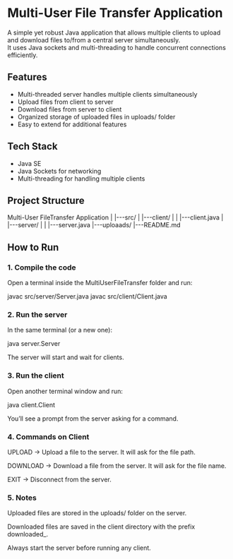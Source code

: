# Multi-User File Transfer Application

A simple yet robust Java application that allows multiple clients to upload and download files to/from a central server simultaneously.  
It uses Java sockets and multi-threading to handle concurrent connections efficiently.

## Features
- Multi-threaded server handles multiple clients simultaneously
- Upload files from client to server
- Download files from server to client
- Organized storage of uploaded files in uploads/ folder
- Easy to extend for additional features

## Tech Stack
- Java SE
- Java Sockets for networking
- Multi-threading for handling multiple clients

## Project Structure
Multi-User FileTransfer Application
|
|---src/
|  |---client/
|  |  |---client.java
|  |---server/
|  |  |---server.java
|---uploaads/
|---README.md

## How to Run

### 1. Compile the code  
Open a terminal inside the MultiUserFileTransfer folder and run:

javac src/server/Server.java
javac src/client/Client.java

### 2. Run the server
In the same terminal (or a new one):

java server.Server

The server will start and wait for clients.

### 3. Run the client
Open another terminal window and run:

java client.Client

You’ll see a prompt from the server asking for a command.

### 4. Commands on Client
UPLOAD → Upload a file to the server. It will ask for the file path.

DOWNLOAD → Download a file from the server. It will ask for the file name.

EXIT → Disconnect from the server.

### 5. Notes

Uploaded files are stored in the uploads/ folder on the server.

Downloaded files are saved in the client directory with the prefix downloaded_.

Always start the server before running any client.
